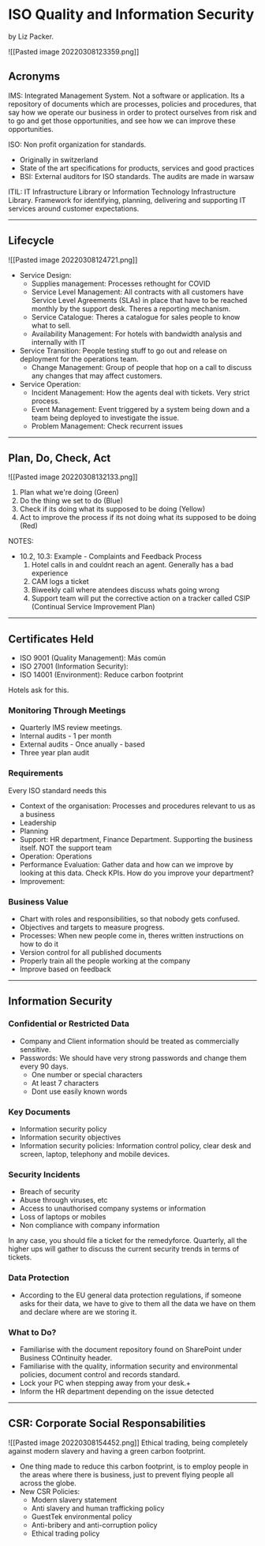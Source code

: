 # ISO Quality and Information Security
by Liz Packer.

![[Pasted image 20220308123359.png]]

## Acronyms

IMS: Integrated Management System. Not a software or application. Its a repository of documents which are processes, policies and procedures, that say how we operate our business in order to protect ourselves from risk and to go and get those opportunities, and see how we can improve these opportunities.

ISO: Non profit organization for standards.
- Originally in switzerland
- State of the art specifications for products, services and good practices
- BSI: External auditors for ISO standards. The audits are made in warsaw

ITIL: IT Infrastructure Library or Information Technology Infrastructure Library. Framework for identifying, planning, delivering and supporting IT services around customer expectations.

----------

## Lifecycle
![[Pasted image 20220308124721.png]]

- Service Design: 
	- Supplies management: Processes rethought for COVID
	- Service Level Management: All contracts with all customers have Service Level Agreements (SLAs) in place that have to be reached monthly by the support desk. Theres a reporting mechanism.
	- Service Catalogue: Theres a catalogue for sales people to know what to sell.
	- Availability Management: For hotels with bandwidth analysis and internally with IT
- Service Transition: People testing stuff to go out and release on deployment for the operations team.
	- Change Management: Group of people that hop on a call to discuss any changes that may affect customers.
- Service Operation: 
	- Incident Management: How the agents deal with tickets. Very strict process.
	- Event Management: Event triggered by a system being down and a team being deployed to investigate the issue.
	- Problem Management: Check recurrent issues

------------

## Plan, Do, Check, Act
![[Pasted image 20220308132133.png]]
1. Plan what we're doing (Green)
2. Do the thing we set to do (Blue)
3. Check if its doing what its supposed to be doing (Yellow)
4. Act to improve the process if its not doing what its supposed to be doing (Red)

NOTES:
- 10.2, 10.3: Example - Complaints and Feedback Process
	1. Hotel calls in and couldnt reach an agent. Generally has a bad experience
	2. CAM logs a ticket
	3. Biweekly call where atendees discuss whats going wrong
	4. Support team will put the corrective action on a tracker called CSIP (Continual Service Improvement Plan)

------------

## Certificates Held
- ISO 9001 (Quality Management): Más común
- ISO 27001 (Information Security):
- ISO 14001 (Environment): Reduce carbon footprint

Hotels ask for this.

### Monitoring Through Meetings
- Quarterly IMS review meetings.
- Internal audits - 1 per month
- External audits - Once anually - based
- Three year plan audit

### Requirements
Every ISO standard needs this
- Context of the organisation: Processes and procedures relevant to us as a business
- Leadership
- Planning
- Support: HR department, Finance Department. Supporting the business itself. NOT the support team
- Operation: Operations
- Performance Evaluation: Gather data and how can we improve by looking at this data. Check KPIs. How do you improve your department?
- Improvement: 

### Business Value
- Chart with roles and responsibilities, so that nobody gets confused.
- Objectives and targets to measure progress.
- Processes: When new people come in, theres written instructions on how to do it
- Version control for all published documents
- Properly train all the people working at the company
- Improve based on feedback

----

## Information Security

### Confidential or Restricted Data
- Company and Client information should be treated as commercially sensitive.
- Passwords: We should have very strong passwords and change them every 90 days.
	- One number or special characters
	- At least 7 characters
	- Dont use easily known words

### Key Documents
- Information security policy
- Information security objectives
- Information security policies: Information control policy, clear desk and screen, laptop, telephony and mobile devices.

### Security Incidents
- Breach of security
- Abuse through viruses, etc
- Access to unauthorised company systems or information
- Loss of laptops or mobiles
- Non compliance with company information

In any case, you should file a ticket for the remedyforce. Quarterly, all the higher ups will gather to discuss the current security trends in terms of tickets.

### Data Protection
- According to the EU general data protection regulations, if someone asks for their data, we have to give to them all the data we have on them and declare where are we storing it.

### What to Do?
- Familiarise with the document repository found on SharePoint under Business COntinuity header.
- Familiarise with the quality, information security and environmental policies, document control and records standard.
- Lock your PC when stepping away from your desk.+
- Inform the HR department depending on the issue detected

-------------

## CSR: Corporate Social Responsabilities
![[Pasted image 20220308154452.png]]
Ethical trading, being completely against modern slavery and having a green carbon footprint. 

- One thing made to reduce this carbon footprint, is to employ people in the areas where there is business, just to prevent flying people all across the globe.
- New CSR Policies:
	- Modern slavery statement
	- Anti slavery and human trafficking policy
	- GuestTek environmental policy
	- Anti-bribery and anti-corruption policy
	- Ethical trading policy

